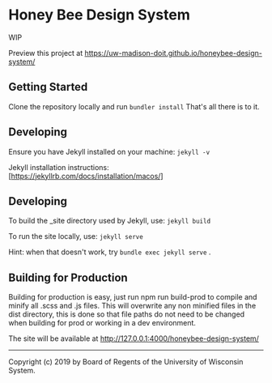 # Honey Bee Design System

WIP

Preview this project at https://uw-madison-doit.github.io/honeybee-design-system/

## Getting Started

Clone the repository locally and run `bundler install`
That's all there is to it.

## Developing

Ensure you have Jekyll installed on your machine: `jekyll -v` 

Jekyll installation instructions: [https://jekyllrb.com/docs/installation/macos/]

## Developing

To build the \_site directory used by Jekyll, use: `jekyll build`

To run the site locally, use: `jekyll serve`

Hint: when that doesn't work, try `bundle exec jekyll serve` .

## Building for Production

Building for production is easy, just run npm run build-prod to compile and minify all .scss and .js files. This will overwrite any non minified files in the dist directory, this is done so that file paths do not need to be changed when building for prod or working in a dev environment.

The site will be available at http://127.0.0.1:4000/honeybee-design-system/

---

Copyright (c) 2019 by Board of Regents of the University of Wisconsin System.
